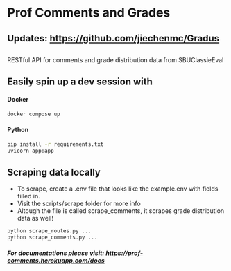 # Prof Comments and Grades

##
## Updates: https://github.com/jiechenmc/Gradus
##

RESTful API for comments and grade distribution data from SBUClassieEval

## Easily spin up a dev session with

#### Docker
```bash
docker compose up
```
#### Python
```bash
pip install -r requirements.txt
uvicorn app:app
```

## Scraping data locally 
- To scrape, create a .env file that looks like the example.env with fields filled in.
- Visit the scripts/scrape folder for more info
- Altough the file is called scrape_comments, it scrapes grade distribution data as well!
```bash
python scrape_routes.py ...
python scrape_comments.py ...
```

##### For documentations please visit: https://prof-comments.herokuapp.com/docs
